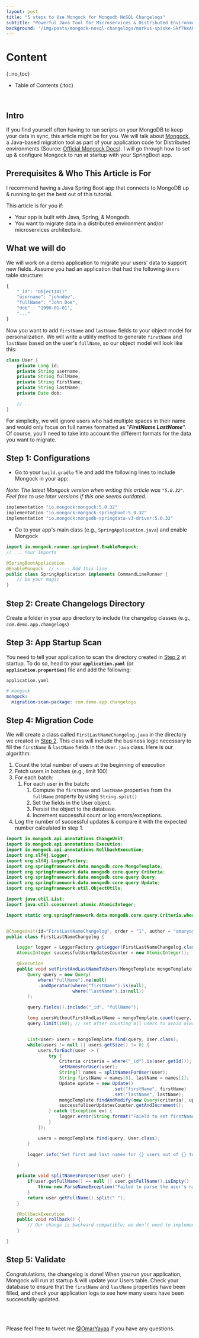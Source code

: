 ```yaml
---
layout: post
title: "5 steps to Use Mongock for Mongodb NoSQL Changelogs"
subtitle: "Powerful Java Tool for Microservices & Distributed Environments Data Migrations"
background: '/img/posts/mongock-nosql-changelogs/markus-spiske-Skf7HxARcoc-unsplash.jpg'
---
```

# Content
{:.no_toc}
* Table of Contents
{:toc}

<br />

## Intro
If you find yourself often having to run scripts on your MongoDB to keep your data in sync, this article might be for you. We will talk about [Mongock](https://mongock.io/), a Java-based migration tool as part of your application code for Distributed environments (Source: [Official Mongock Docs](https://docs.mongock.io/)). I will go through how to set up & configure Mongock to run at startup with your SpringBoot app.

## Prerequisites & Who This Article is For
I recommend having a Java Spring Boot app that connects to MongoDB up & running to get the best out of this tutorial.

This article is for you if:
- Your app is built with Java, Spring, & Mongodb.  
- You want to migrate data in a distributed environment and/or microservices architecture.


## What we will do
We will work on a demo application to migrate your users' data to support new fields. Assume you had an application that had the following `Users` table structure:

```javascript
{
    "_id": "ObjectID()"
    "username": "johndoe",
    "fullName": "John Doe",
    "dob" : "1990-01-01",
    "..."
}
```

Now you want to add `firstName` and `lastName` fields to your object model for personalization. We will write a utility method to generate `firstName` and `lastName` based on the user's `fullName`, so our object model will look like this:

```java
class User {
    private Long id;
    private String username;
    private String fullName;
    private String firstName;
    private String lastName;
    private Date dob;

    // ...
}
```

For simplicity, we will ignore users who had multiple spaces in their name and would only focus on full names formatted as "**_FirstName LastName_**". Of course, you'll need to take into account the different formats for the data you want to migrate. 


## Step 1: Configurations

- Go to your `build.gradle` file and add the following lines to include Mongock in your app:


_Note: The latest Mongock version when writing this article was `"5.0.32"`. Feel free to use later versions if this one seems outdated._

```gradle
implementation "io.mongock:mongock:5.0.32"
implementation "io.mongock:mongock-springboot:5.0.32"
implementation "io.mongock:mongodb-springdata-v3-driver:5.0.32"
```

- Go to your app's main class (e.g., `SpringApplication.java`) and enable Mongock

```java
import io.mongock.runner.springboot.EnableMongock;
// ... Your Imports

@SpringBootApplication
@EnableMongock  // <---- Add this line
public class SpringApplication implements CommandLineRunner {
    // Do your magic
}
```

## Step 2: Create Changelogs Directory

Create a folder in your app directory to include the changelog classes (e.g., `com.demo.app.changelogs`)

## Step 3: App Startup Scan

You need to tell your application to scan the directory created in [Step 2](#step-2-create-changelogs-directory) at startup. To do so, head to your **`application.yaml`** (or **`application.properties`**) file and add the following:

`application.yaml`
```yml
# mongock
mongock:
  migration-scan-package: com.demo.app.changelogs 
```

## Step 4: Migration Code


We will create a class called `FirstLastNameChangelog.java` in the directory we created in [Step 2](#step-2-create-changelogs-directory). This class will include the business logic necessary to fill the `firstName` & `lastName` fields in the `User.java` class. Here is our algorithm:

1. Count the total number of users at the beginning of execution
2. Fetch users in batches (e.g., limit 100)
3. For each batch:
   1. For each user in the batch:
      1. Compute the `firstName` and `lastName` properties from the `fullName` property by using `String.split()`
      2. Set the fields in the User object.
      3. Persist the object to the database.
      4. Increment successful count or log errors/exceptions.
4. Log the number of successful updates & compare it with the expected number calculated in step 1.

```java
import io.mongock.api.annotations.ChangeUnit;
import io.mongock.api.annotations.Execution;
import io.mongock.api.annotations.RollbackExecution;
import org.slf4j.Logger;
import org.slf4j.LoggerFactory;
import org.springframework.data.mongodb.core.MongoTemplate;
import org.springframework.data.mongodb.core.query.Criteria;
import org.springframework.data.mongodb.core.query.Query;
import org.springframework.data.mongodb.core.query.Update;
import org.springframework.util.ObjectUtils;

import java.util.List;
import java.util.concurrent.atomic.AtomicInteger;

import static org.springframework.data.mongodb.core.query.Criteria.where;


@ChangeUnit(id="FirstLastNameChangelog", order = "1", author = "omaryaya")
public class FirstLastNameChangelog {

    Logger logger = LoggerFactory.getLogger(FirstLastNameChangelog.class);
    AtomicInteger successfulUserUpdatesCounter = new AtomicInteger();

    @Execution
    public void setFirstAndLastNameToUsers(MongoTemplate mongoTemplate) {
        Query query = new Query(
            where("fullName").ne(null)
            .andOperator(where("firstName").is(null),
                         where("lastName").is(null))
        );

        query.fields().include("_id", "fullName");

        long usersWithoutFirstAndLastName = mongoTemplate.count(query, User.class);
        query.limit(100); // set after counting all users to avoid always getting 100 as the maximum number of users


        List<User> users = mongoTemplate.find(query, User.class);
        while(users != null || users.getSize() != 0) {
            users.forEach(user -> {
                try {
                    Criteria criteria = where("_id").is(user.getId());
                    setNamesForUser(user);
                    String[] names = splitNamesForUser(user);
                    String firstName = names[0], lastName = names[1];
                    Update update = new Update()
                                        .set("firstName", firstName)
                                        .set("lastName", lastName);
                    mongoTemplate.findAndModify(new Query(criteria), update, User.class);
                    successfulUserUpdatesCounter.getAndIncrement();
                } catch (Exception ex) {
                    logger.error(String.format("Faield to set firstName & lastName for user with id %s", user.getId()), ex);
                }
            });

            users = mongoTemplate.find(query, User.class);
        }

        logger.info("Set first and last names for {} users out of {} total.", successfulUserUpdatesCounter,  usersWithoutFirstAndLastName);

    }

    private void splitNamesForUser(User user) {
        if(user.getFullName() == null || user.getFullName().isEmpty() || !user.getFullName().contains(" ")) {
            throw new ParseNameException("Failed to parse the user's name");
        }
        return user.getFullName().split(" ");
    }

    @RollbackExecution
    public void rollback() {
        // Our change is backward-compatible; we don't need to implement a rollback mechanism.
    }

}

```

## Step 5: Validate
Congratulations, the changelog is done! When you run your application, Mongock will run at startup & will update your Users table. Check your database to ensure that the `firstName` and `lastName` properties have been filled, and check your application logs to see how many users have been successfully updated.


<br />
<br />

Please feel free to tweet me [@OmarYayaa](https://twitter.com/OmarYayaa) if you have any questions.